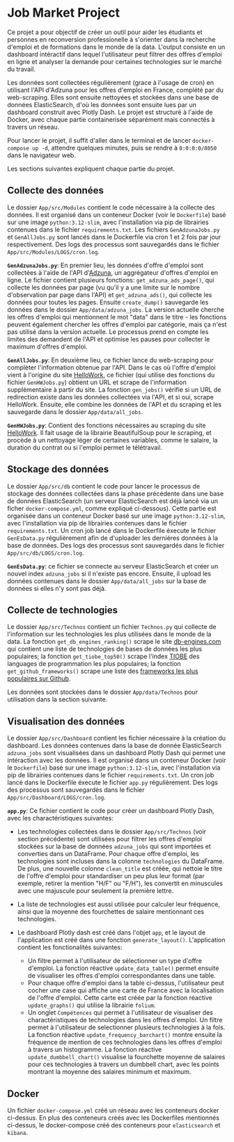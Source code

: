 # **Job Market Project**

Ce projet a pour objectif de créer un outil pour aider les étudiants et personnes en reconversion professionelle à s'orienter dans la recherche d'emploi et de formations dans le monde de la data. L'output consiste en un dashboard intéractif dans lequel l'utilisateur peut filtrer des offres d'emploi en ligne et analyser la demande pour certaines technologies sur le marché du travail. 

Les données sont collectées régulièrement (grace à l'usage de cron) en utilisant l'API d'Adzuna pour les offres d'emploi en France, complété par du web-scraping. Elles sont ensuite nettoyées et stockées dans une base de données ElasticSearch, d'où les données sont ensuite lues par un dashboard construit avec Plotly Dash. Le projet est structuré à l'aide de Docker, avec chaque partie containerisée séparément mais connectés à travers un réseau.

Pour lancer le projet, il suffit d'aller dans le terminal et de lancer `docker-compose up -d`, attendre quelques minutes, puis se rendre à `0:0:0:0/8050` dans le navigateur web.

Les sections suivantes expliquent chaque partie du projet.

## Collecte des données

Le dossier `App/src/Modules` contient le code nécessaire à la collecte des données. Il est organisé dans un conteneur Docker (voir le `Dockerfile`) basé sur une image `python:3.12-slim`, avec l'installation via pip de librairies contenues dans le fichier `requirements.txt`. Les fichiers `GenAdzunaJobs.py` et `GenAllJobs.py` sont lancés dans le Dockerfile via cron 1 et 2 fois par jour respectivement. Des logs des processus sont sauvegardés dans le fichier `App/src/Modules/LOGS/cron.log`.

**`GenAdzunaJobs.py`**: En premier lieu, les données d'offre d'emploi sont collectées à l'aide de l'API d'[Adzuna](https://www.adzuna.com), un aggrégateur d'offres d'emploi en ligne. Le fichier contient plusieurs fonctions: `get_adzuna_ads_page()`, qui collecte les données par page (vu qu'il y a une limite sur le nombre d'observation par page dans l'API) et `get_adzuna_ads()`, qui collecte les données pour toutes les pages. Ensuite `create_dump()` sauvegarde les données dans le dossier `App/data/adzuna_jobs`. La version actuelle cherche les offres d'emploi qui mentionnent le mot "data" dans le titre - les fonctions peuvent également chercher les offres d'emploi par catégorie, mais ça n'est pas utilisé dans la version actuelle. Le processus prend en compte les limites des demandent de l'API et optimise les pauses pour collecter le maximum d'offres d'emploi.

**`GenAllJobs.py`**: En deuxième lieu, ce fichier lance du web-scraping pour complèter l'information obtenue par l'API. Dans le cas où l'offre d'emploi vient à l'origine du site [HelloWork](https://www.hellowork.com), ce fichier (qui utilise des fonctions du fichier `GenHWJobs.py`) obtient un URL et scrape de l'information supplémentaire à partir du site. La fonction `gen_jobs()` vérifie si un URL de redirection existe dans les données collectées via l'API, et si oui, scrape HelloWork. Ensuite, elle combine les données de l'API et du scraping et les sauvegarde dans le dossier `App/data/all_jobs`.

**`GenHWJobs.py`**: Contient des fonctions nécessaires au scraping du site [HelloWork](https://www.hellowork.com). Il fait usage de la librairie BeautifulSoup pour le scraping, et procède à un nettoyage léger de certaines variables, comme le salaire, la duration du contrat ou si l'emploi permet le télétravail.

## Stockage des données

Le dossier `App/src/db` contient le code pour lancer le processus de stockage des données collectées dans la phase précédente dans une base de données ElasticSearch (un serveur ElasticSearch est déjà lancé via un ficher `docker-compose.yml`, comme expliqué ci-dessous). Cette partie est organisée dans un conteneur Docker basé sur une image `python:3.12-slim`, avec l'installation via pip de librairies contenues dans le fichier `requirements.txt`. Un cron job lancé dans le Dockerfile éxecute le fichier `GenEsData.py` régulièrement afin de d'uploader les dernières données à la base de données. Des logs des processus sont sauvegardés dans le fichier `App/src/db/LOGS/cron.log`.

**`GenEsData.py`**: ce fichier se connecte au serveur ElasticSearch et créer un nouvel index `adzuna_jobs` si il n'existe pas encore. Ensuite, il upload les données contenues dans le dossier `App/data/all_jobs` sur la base de données si elles n'y sont pas déjà.

## Collecte de technologies 

Le dossier `App/src/Technos` contient un fichier `Technos.py` qui collecte de l'information sur les technologies les plus utilisées dans le monde de la data. La fonction `get_db_engines_ranking()` scrape le site [db-engines.com](https://db-engines.com/en/ranking) qui contient une liste de technologies de bases de données les plus populaires; la fonction `get_tiobe_top50()` scrape l'index [TIOBE](https://www.tiobe.com/tiobe-index/) des languages de programmation les plus populaires; la fonction `get_github_frameworks()` scrape une liste des [frameworks les plus populaires sur Github](https://insights.stackoverflow.com/survey/2021#technology-most-popular-technologies).

Les données sont stockées dans le dossier `App/data/Technos` pour utilisation dans la section suivante.

## Visualisation des données

Le dossier `App/src/Dashboard` contient les fichier nécessaire à la création du dashboard. Les données contenues dans la base de donnée ElasticSearch `adzuna_jobs` sont visualisées dans un dashboard Plotly Dash qui permet une intéraction avec les données. Il est organisé dans un conteneur Docker (voir le `Dockerfile`) basé sur une image `python:3.12-slim`, avec l'installation via pip de librairies contenues dans le fichier `requirements.txt`. Un cron job lancé dans le Dockerfile éxecute le fichier `app.py` régulièrement. Des logs des processus sont sauvegardés dans le fichier `App/src/Dashboard/LOGS/cron.log`.

**`app.py`**: Ce fichier contient le code pour créer un dashboard Plotly Dash, avec les charactéristiques suivantes:

* Les technologies collectées dans le dossier `App/src/Technos` (voir section précédente) sont utilisées pour filtrer les offres d'emploi stockées sur la base de données `adzuna_jobs` qui sont importées et converties dans un DataFrame. Pour chaque offre d'emploi, les technologies sont incluses dans la colonne `technologies` du DataFrame. De plus, une nouvelle colonne `clean_title` est créée, qui nettoie le titre de l'offre d'emploi pour standardiser un peu plus leur format (par exemple, retirer la mention "H/F" ou "F/H"), les convertit en minuscules avec une majuscule pour seulement la première lettre.

* La liste de technologies est aussi utilisée pour calculer leur fréquence, ainsi que la moyenne des fourchettes de salaire mentionnant ces technologies.

* Le dashboard Plotly dash est créé dans l'objet `app`, et le layout de l'application est créé dans une fonction `generate_layout()`. L'application contient les fonctionalités suivantes:

    * Un filtre permet à l'utilisateur de sélectionner un type d'offre d'emploi. La fonction réactive `update_data_table()` permet ensuite de visualiser les offres d'emploi correspondantes dans une table.
    * Pour chaque offre d'emploi dans la table ci-dessus, l'utilisateur peut cocher une case qui affiche une carte de France avec la localisation de l'offre d'emploi. Cette carte est créée par la fonction réactive `update_graphs()` qui utilise la librairie `folium`.
    * Un onglet `Compétences` qui permet à l'utilisateur de visualiser des charactéristiques de technologies dans les offres d'emploi. Un filtre permet à l'utilisateur de selectionner plusieurs technologies à la fois. La fonction réactive `update_frequency_barchart()` montre ensuite la fréquence de mention de ces technologies dans les offres d'emploi à travers un histogramme. La fonction réactive `update_dumbbell_chart()` visualise la fourchette moyenne de salaires pour ces technologies à travers un dumbbell chart, avec les points montrant la moyenne des salaires minimum et maximum.

## Docker

Un fichier `docker-compose.yml` créé un réseau avec les conteneurs docker ci-dessus. En plus des conteneurs créés avec les Dockerfiles mentionnés ci-dessus, le docker-compose créé des conteneurs pour `elasticsearch` et `kibana`.


